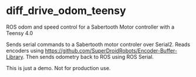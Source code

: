 # diff_drive_odom_teensy
ROS odom and speed control for a Sabertooth Motor controller with a Teensy 4.0

Sends serial commands to a Sabertooth motor controler over Serial2. Reads encoders using https://github.com/SuperDroidRobots/Encoder-Buffer-Library.
Then sends odometry back to ROS using ROS Serial.

This is just a demo. Not for production use.
